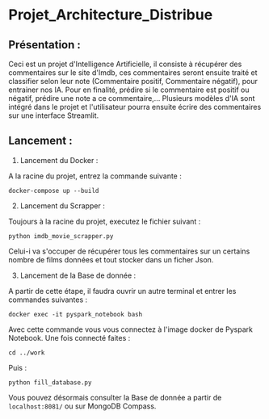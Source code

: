 # Projet_Architecture_Distribue

## Présentation :

Ceci est un projet d'Intelligence Artificielle, il consiste à récupérer des commentaires sur le site d'Imdb, ces commentaires seront ensuite traité et classifier selon leur note (Commentaire positif, Commentaire négatif), pour entrainer nos IA. Pour en finalité, prédire si le commentaire est positif ou négatif, prédire une note a ce commentaire,...
Plusieurs modèles d'IA sont intégré dans le projet et l'utilisateur pourra ensuite écrire des commentaires sur une interface Streamlit.

## Lancement :

1. Lancement du Docker :

A la racine du projet, entrez la commande suivante :

`docker-compose up --build`

2. Lancement du Scrapper :

Toujours à la racine du projet, executez le fichier suivant :

`python imdb_movie_scrapper.py`

Celui-i va s'occuper de récupérer tous les commentaires sur un certains nombre de films données et tout stocker dans un ficher Json.

3. Lancement de la Base de donnée :

A partir de cette étape, il faudra ouvrir un autre terminal et entrer les commandes suivantes :

`docker exec -it pyspark_notebook bash`

Avec cette commande vous vous connectez à l'image docker de Pyspark Notebook. Une fois connecté faites :

`cd ../work`

Puis :

`python fill_database.py`

Vous pouvez désormais consulter la Base de donnée a partir de `localhost:8081/` ou sur MongoDB Compass.
